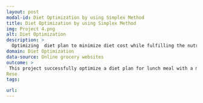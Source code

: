 ```yaml
---
layout: post
modal-id: Diet Optimization by using Simplex Method
title: Diet Optimization by using Simplex Method
img: Project 4.png
alt: Diet Optimization
description: >
  Optimizing  diet plan to minimize diet cost while fulfilling the nutrient requirement and diet constraints.
domain: Diet Optimization
data-source: Online grocery websites
outcome: >
 This project successfully optimize a diet plan for lunch meal with a minimal cost that fulfilling the group member preferences, diet constraints as well as nutritional requirements.
Rese
tags:

url: 
---
```

